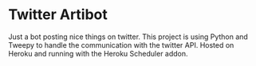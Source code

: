 # Twitter Artibot

Just a bot posting nice things on twitter.
This project is using Python and Tweepy to handle the communication with the twitter API.
Hosted on Heroku and running with the Heroku Scheduler addon.